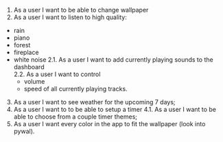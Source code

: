  1. As a user I want to be able to change wallpaper
 2. As a user I want to listen to high quality: 
 - rain  
 - piano
 - forest
 - fireplace
 - white noise
    2.1. As a user I want to add currently playing sounds to the dashboard  
    2.2. As a user I want to control 
      - volume
      - speed
      of all currently playing tracks.
 3. As a user I want to see weather for the upcoming 7 days;
 4. As a user I want to to be able to setup a timer 
    4.1. As a user I want to be able to choose from a couple timer themes;
 5. As a user I want every color in the app to fit the wallpaper (look into pywal).
